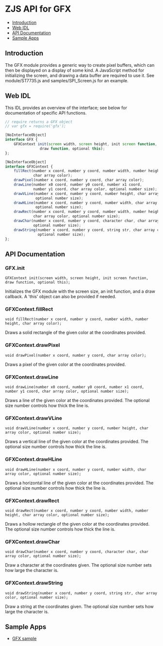 ZJS API for GFX
===============

* [Introduction](#introduction)
* [Web IDL](#web-idl)
* [API Documentation](#api-documentation)
* [Sample Apps](#sample-apps)

Introduction
------------
The GFX module provides a generic way to create pixel buffers, which can then
be displayed on a display of some kind.  A JavaScript method for initializing
the screen, and drawing a data buffer are required to use it.
See module/ST7735.js and samples/SPI_Screen.js for an example.

Web IDL
-------
This IDL provides an overview of the interface; see below for documentation of
specific API functions.

```javascript
// require returns a GFX object
// var gfx = require('gfx');

[NoInterfaceObject]
interface GFX {
    GFXContext init(screen width, screen height, init screen function,
                draw function, optional this);
};

[NoInterfaceObject]
interface GFXContext {
    fillRect(number x coord, number y coord, number width, number height,
             char array color);
    drawPixel(number x coord, number y coord, char array color);
    drawLine(number x0 coord, number y0 coord, number x1 coord,
             number y1 coord, char array color, optional number size);
    drawVLine(number x coord, number y coord, number height, char array color,
              optional number size);
    drawHLine(number x coord, number y coord, number width, char array color,
              optional number size);
    drawRect(number x coord, number y coord, number width, number height,
             char array color, optional number size);
    drawChar(number x coord, number y coord, character char, char array color,
             optional number size);
    drawString(number x coord, number y coord, string str, char array color,
               optional number size);
};
```

API Documentation
-----------------
### GFX.init

`GFXContext init(screen width, screen height, init screen function, draw function,
             optional this);`

Initializes the GFX module with the screen size, an init function, and a draw
callback.  A 'this' object can also be provided if needed.

### GFXContext.fillRect

`void fillRect(number x coord, number y coord, number width, number height,
               char array color);`

Draws a solid rectangle of the given color at the coordinates provided.

### GFXContext.drawPixel

`void drawPixel(number x coord, number y coord, char array color);`

Draws a pixel of the given color at the coordinates provided.

### GFXContext.drawLine

`void drawLine(number x0 coord, number y0 coord, number x1 coord,
               number y1 coord, char array color, optional number size);`

Draws a line of the given color at the coordinates provided.  The optional
size number controls how thick the line is.

### GFXContext.drawVLine

`void drawVLine(number x coord, number y coord, number height, char array color,
                optional number size);`

Draws a vertical line of the given color at the coordinates provided.  The
optional size number controls how thick the line is.

### GFXContext.drawHLine

`void drawHLine(number x coord, number y coord, number width, char array color,
                optional number size);`

Draws a horizontal line of the given color at the coordinates provided.  The
optional size number controls how thick the line is.

### GFXContext.drawRect

`void drawRect(number x coord, number y coord, number width, number height,
               char array color, optional number size);`

Draws a hollow rectangle of the given color at the coordinates provided.  The
optional size number controls how thick the line is.

### GFXContext.drawChar

`void drawChar(number x coord, number y coord, character char, char array color,
               optional number size);`

Draw a character at the coordinates given. The optional size number sets how
large the character is.

### GFXContext.drawString

`void drawString(number x coord, number y coord, string str, char array color,
               optional number size);`

Draw a string at the coordinates given. The optional size number sets how
large the character is.

Sample Apps
-----------
* [GFX sample](../samples/SPI_Screen.js)
